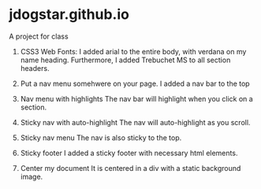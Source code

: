 # jdogstar.github.io
A project for class

1. CSS3 Web Fonts: I added arial to the entire body, with verdana on my name heading. Furthermore, I added Trebuchet MS to all section headers.

2. Put a nav menu somehwere on your page.
I added a nav bar to the top

3. Nav menu with highlights
The nav bar will highlight when you click on a section.

4. Sticky nav with auto-highlight
The nav will auto-highlight as you scroll.

5. Sticky nav menu
The nav is also sticky to the top.

6. Sticky footer
I added a sticky footer with necessary html elements.

7. Center my document
It is centered in a div with a static background image.